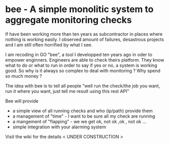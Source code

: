 # bee - A simple monolitic system to aggregate monitoring checks
If have been working more than ten years as subcontractor in places where nothing is working easily.
I observed amount of failures, desastrous projects and I am still often horrified by what I see.

I am recoding in GO "bee", a tool I developped ten years ago in oder to empower enginners.
Engineers are able to check theirs platform. They know what to do or what to run in order to say if yes or no, a system is working good.
So why is it always so complex to deal with monitoring ? Why spend so much money ?

The idea with bee is to tell all people "well run the check/the job you want, run it where you want, just tell me result using this rest API"

Bee will provide 
* a simple view of all running checks and who (ip/path) provide them
* a management of "time" - I want to be sure all my check are running
* a mangement of "flapping" - we we get ok, not ok ,ok , not ok ...
* simple integration with your alarming system

Visit the wiki for the details
< UNDER CONSTRUCTION >
